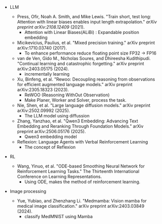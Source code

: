 - LLM
    - Press, Ofir, Noah A. Smith, and Mike Lewis. "Train short, test long: Attention with linear biases enables input length extrapolation." _arXiv preprint arXiv:2108.12409_ (2021).
        - Attention with Linear Biases(ALiBi) : Expandable position embedding
    - Micikevicius, Paulius, et al. "Mixed precision training." arXiv preprint arXiv:1710.03740 (2017).
        - To enhance performance reduce floating point size FP32 -> FP16
    - van de Ven, Gido M., Nicholas Soures, and Dhireesha Kudithipudi. "Continual learning and catastrophic forgetting." arXiv preprint arXiv:2403.05175 (2024).
        - incrementally learning
    - Xu, Binfeng, et al. "Rewoo: Decoupling reasoning from observations for efficient augmented language models." arXiv preprint arXiv:2305.18323 (2023).
        - ReWOO (Reasoning WithOut Observation)
        - Make Planer, Worker and Solver, process the task.
    - Nie, Shen, et al. "Large language diffusion models." arXiv preprint arXiv:2502.09992 (2025).
        - The LLM model using diffussion
    - Zhang, Yanzhao, et al. "Qwen3 Embedding: Advancing Text Embedding and Reranking Through Foundation Models." arXiv preprint arXiv:2506.05176 (2025).
        - Qwen3 embedding model
    - Reflexion: Language Agents with
Verbal Reinforcement Learning
        - The concept of Reflexion
- RL
    - Wang, Yinuo, et al. "ODE-based Smoothing Neural Network for Reinforcement Learning Tasks." The Thirteenth International Conference on Learning Representations.
        - Using ODE, makes the method of reinforcement learning.

- Image processing
    - Yue, Yubiao, and Zhenzhang Li. "Medmamba: Vision mamba for medical image classification." arXiv preprint arXiv:2403.03849 (2024).
        - classify MedMNIST using Mamba

